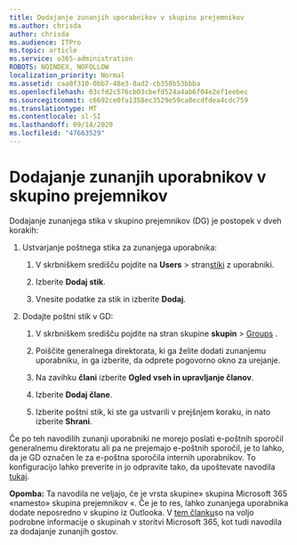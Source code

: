 ```yaml
---
title: Dodajanje zunanjih uporabnikov v skupino prejemnikov
ms.author: chrisda
author: chrisda
ms.audience: ITPro
ms.topic: article
ms.service: o365-administration
ROBOTS: NOINDEX, NOFOLLOW
localization_priority: Normal
ms.assetid: caa0f310-0bb7-48e3-8ad2-cb358b53bbba
ms.openlocfilehash: 03cfd2c576cb03cbefd524a4ab6f04e2ef1eebec
ms.sourcegitcommit: c6692ce0fa1358ec3529e59ca0ecdfdea4cdc759
ms.translationtype: MT
ms.contentlocale: sl-SI
ms.lasthandoff: 09/14/2020
ms.locfileid: "47663529"
---
```

# <a name="add-external-users-to-a-distribution-group"></a>Dodajanje zunanjih uporabnikov v skupino prejemnikov

Dodajanje zunanjega stika v skupino prejemnikov (DG) je postopek v dveh korakih:
  
1. Ustvarjanje poštnega stika za zunanjega uporabnika:
    
    1. V skrbniškem središču pojdite na **Users**  >  stran[stiki](https://admin.microsoft.com/adminportal/home#/Contact) z uporabniki. 
    
    2. Izberite **Dodaj stik**.
    
    3. Vnesite podatke za stik in izberite **Dodaj**.
    
2. Dodajte poštni stik v GD:
    
    1. V skrbniškem središču pojdite na stran skupine **skupin**  >  [Groups](https://admin.microsoft.com/adminportal/home#/groups) . 
    
    2. Poiščite generalnega direktorata, ki ga želite dodati zunanjemu uporabniku, in ga izberite, da odprete pogovorno okno za urejanje.
    
    3. Na zavihku **člani** izberite **Ogled vseh in upravljanje članov**. 
    
    4. Izberite **Dodaj člane**.
    
    5. Izberite poštni stik, ki ste ga ustvarili v prejšnjem koraku, in nato izberite **Shrani**.
    
Če po teh navodilih zunanji uporabniki ne morejo poslati e-poštnih sporočil generalnemu direktoratu ali pa ne prejemajo e-poštnih sporočil, je to lahko, da je GD označen le za e-poštna sporočila internih uporabnikov. To konfiguracijo lahko preverite in jo odpravite tako, da upoštevate navodila [tukaj](https://docs.microsoft.com/exchange/mail-flow-best-practices/non-delivery-reports-in-exchange-online/fix-error-code-5-7-133-in-exchange-online).
  
 **Opomba:** Ta navodila ne veljajo, če je vrsta skupine» skupina Microsoft 365 «namesto» skupina prejemnikov «. Če je to res, lahko zunanjega uporabnika dodate neposredno v skupino iz Outlooka. V [tem članku](https://support.office.com/article/Guest-access-in-Office-365-Groups-bfc7a840-868f-4fd6-a390-f347bf51aff6.aspx)so na voljo podrobne informacije o skupinah v storitvi Microsoft 365, kot tudi navodila za dodajanje zunanjih gostov.
  